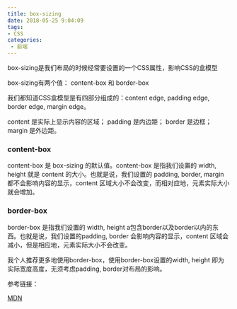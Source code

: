 ```yaml
---
title: box-sizing
date: 2018-05-25 9:04:09
tags:
- CSS
categories: 
 - 前端
---
```

box-sizing是我们布局的时候经常要设置的一个CSS属性，影响CSS的盒模型

box-sizing有两个值： content-box 和 border-box

我们都知道CSS盒模型是有四部分组成的：content edge, padding edge, border edge, margin edge。

content 是实际上显示内容的区域； padding 是内边距； border 是边框； margin 是外边距。

### content-box

content-box 是 box-sizing 的默认值。content-box 是指我们设置的 width, height 就是 content 的大小。也就是说，我们设置的 padding, border, margin 都不会影响内容的显示，content 区域大小不会改变，而相对应地，元素实际大小就会增加。

### border-box

border-box 是指我们设置的 width, height a包含border以及border以内的东西。也就是说，我们设置的padding, border 会影响内容的显示，content 区域会减小，但是相应地，元素实际大小不会改变。

我个人推荐更多地使用border-box，使用border-box设置的width, height 即为实际宽度高度，无须考虑padding, border对布局的影响。

参考链接：

[MDN](https://developer.mozilla.org/en-US/docs/Web/API)